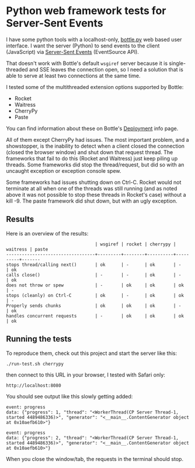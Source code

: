 
# Python web framework tests for Server-Sent Events

I have some python tools with a localhost-only, [bottle.py][bottle] web based user interface.
I want the server (Python) to send events to the client (JavaScript) via [Server-Sent Events][sse] (EventSource API).

That doesn't work with Bottle's default `wsgiref` server because it is single-threaded
and SSE leaves the connection open, so I need a solution that is able to serve at least
two connections at the same time.

I tested some of the multithreaded extension options supported by Bottle:

* Rocket
* Waitress
* CherryPy
* Paste

You can find information about these on Bottle's [Deployment][deploy] info page.

All of them except CherryPy had issues. The most important problem, and a showstopper,
is the inability to detect when a client closed the connection (closed the browser window)
and shut down that request thread. The frameworks that fail to do this (Rocket and Waitress)
just keep piling up threads. Some frameworks did stop the thread/request, but did so with
an uncaught exception or exception console spew.

Some frameworks had issues shutting down on Ctrl-C. Rocket would not terminate at all
when one of the threads was still running (and as noted above it was not possible
to stop these threads in Rocket's case) without a kill -9. The paste framework did
shut down, but with an ugly exception.

[bottle]: http://bottlepy.org/docs/dev/
[sse]: http://www.html5rocks.com/en/tutorials/eventsource/basics/
[deploy]: http://bottlepy.org/docs/dev/deployment.html#switching-the-server-backend

## Results

Here is an overview of the results:

                                      | wsgiref | rocket | cherrypy | waitress | paste
    ----------------------------------+---------+--------+----------+----------+-------
    stops thread/calling next()       | ok      | -      | ok       | -        | ok
    calls close()                     | -       | -      | ok       | -        | ok
    does not throw or spew            | -       | ok     | ok       | ok       | -
    stops (cleanly) on Ctrl-C         | ok      | -      | ok       | ok       | -
    Properly sends chunks             | ok      | ok     | ok       | -        | ok
    handles concurrent requests       | -       | ok     | ok       | ok       | ok

## Running the tests

To reproduce them, check out this project and start the server like this:

    ./run-test.sh cherrypy

then connect to this URL in your browser, I tested with Safari only:

    http://localhost:8080

You should see output like this slowly getting added:

    event: progress
    data: {"progress": 1, "thread": "<WorkerThread(CP Server Thread-1, started 4489486336)>", "generator": "<__main__.ContentGenerator object at 0x10aefb610>"}

    event: progress
    data: {"progress": 2, "thread": "<WorkerThread(CP Server Thread-1, started 4489486336)>", "generator": "<__main__.ContentGenerator object at 0x10aefb610>"}

When you close the window/tab, the requests in the terminal should stop.

